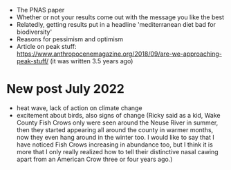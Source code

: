 
- The PNAS paper
- Whether or not your results come out with the message you like the best
- Relatedly, getting results put in a headline 'mediterranean diet bad for biodiversity'
- Reasons for pessimism and optimism
- Article on peak stuff: https://www.anthropocenemagazine.org/2018/09/are-we-approaching-peak-stuff/ (it was written 3.5 years ago)

# New post July 2022

- heat wave, lack of action on climate change
- excitement about birds, also signs of change (Ricky said as a kid, Wake County Fish Crows only were seen around the Neuse River in summer, then they started appearing all around the county in warmer months, now they even hang around in the winter too. I would like to say that I have noticed Fish Crows increasing in abundance too, but I think it is more that I only really realized how to tell their distinctive nasal cawing apart from an American Crow three or four years ago.)